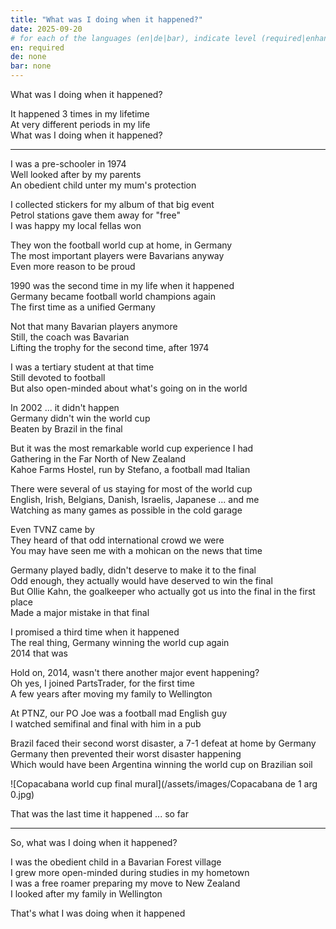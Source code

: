 ```yaml
---
title: "What was I doing when it happened?"
date: 2025-09-20
# for each of the languages (en|de|bar), indicate level (required|enhancing|minor|none)
en: required
de: none
bar: none
---
```

What was I doing when it happened?

It happened 3 times in my lifetime  
At very different periods in my life  
What was I doing when it happened?

---

I was a pre-schooler in 1974  
Well looked after by my parents  
An obedient child unter my mum's protection  

I collected stickers for my album of that big event  
Petrol stations gave them away for "free"  
I was happy my local fellas won

They won the football world cup at home, in Germany  
The most important players were Bavarians anyway  
Even more reason to be proud

1990 was the second time in my life when it happened  
Germany became football world champions again  
The first time as a unified Germany  

Not that many Bavarian players anymore  
Still, the coach was Bavarian  
Lifting the trophy for the second time, after 1974

I was a tertiary student at that time  
Still devoted to football  
But also open-minded about what's going on in the world

In 2002 ... it didn't happen  
Germany didn't win the world cup  
Beaten by Brazil in the final

But it was the most remarkable world cup experience I had  
Gathering in the Far North of New Zealand  
Kahoe Farms Hostel, run by Stefano, a football mad Italian

There were several of us staying for most of the world cup  
English, Irish, Belgians, Danish, Israelis, Japanese ... and me  
Watching as many games as possible in the cold garage

Even TVNZ came by  
They heard of that odd international crowd we were  
You may have seen me with a mohican on the news that time

Germany played badly, didn't deserve to make it to the final  
Odd enough, they actually would have deserved to win the final  
But Ollie Kahn, the goalkeeper who actually got us into the final in the first place  
Made a major mistake in that final

I promised a third time when it happened  
The real thing, Germany winning the world cup again  
2014 that was

Hold on, 2014, wasn't there another major event happening?  
Oh yes, I joined PartsTrader, for the first time  
A few years after moving my family to Wellington

At PTNZ, our PO Joe was a football mad English guy  
I watched semifinal and final with him in a pub  

Brazil faced their second worst disaster, a 7-1 defeat at home by Germany  
Germany then prevented their worst disaster happening  
Which would have been Argentina winning the world cup on Brazilian soil

![Copacabana world cup final mural](/assets/images/Copacabana de 1 arg 0.jpg)

That was the last time it happened ... so far

---

So, what was I doing when it happened?

I was the obedient child in a Bavarian Forest village  
I grew more open-minded during studies in my hometown  
I was a free roamer preparing my move to New Zealand  
I looked after my family in Wellington

That's what I was doing when it happened  